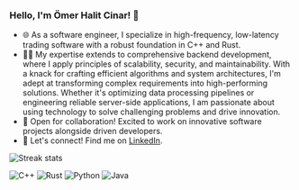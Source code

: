 ### Hello, I'm Ömer Halit Cinar! 👋

- 🌐 As a software engineer, I specialize in high-frequency, low-latency trading software with a robust foundation in C++ and Rust. 
- 👨‍💻 My expertise extends to comprehensive backend development, where I apply principles of scalability, security, and maintainability. With a knack for crafting efficient algorithms and system architectures, I'm adept at transforming complex requirements into high-performing solutions. Whether it's optimizing data processing pipelines or engineering reliable server-side applications, I am passionate about using technology to solve challenging problems and drive innovation.
- 🤝 Open for collaboration! Excited to work on innovative software projects alongside driven developers.
- 📣 Let's connect! Find me on [LinkedIn](https://www.linkedin.com/in/omerhalitcinar).

![Streak stats](https://github-readme-streak-stats.herokuapp.com/?user=omerhalid)

![C++](https://img.shields.io/badge/-C++-00599C?style=flat-square&logo=c)
![Rust](https://img.shields.io/badge/-Rust-000000?style=flat-square&logo=rust)
![Python](https://img.shields.io/badge/-Python-3776AB?style=flat-square&logo=python)
![Java](https://img.shields.io/badge/-Java-007396?style=flat-square&logo=java)



<!---
omerhalid/omerhalid's `README.md` displays on the GitHub profile.
Preview the changes to see the magic!
--->
